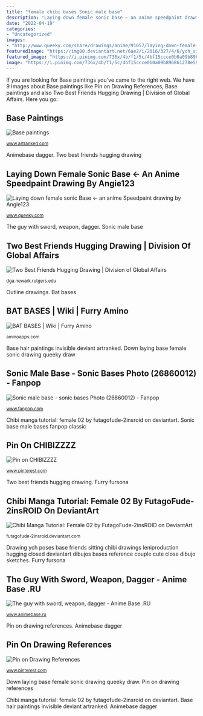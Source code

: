 ```yaml
---
title: "female chibi bases Sonic male base"
description: "Laying down female sonic base ← an anime speedpaint drawing by angie123"
date: "2022-04-19"
categories:
- "Uncategorized"
images:
- "http://www.queeky.com/share/drawings/anime/91057/laying-down-female-son.jpg"
featuredImage: "https://img00.deviantart.net/6ae2/i/2016/327/4/6/ych_sitting_close__closed__by_leniproduction-dap9281.jpg"
featured_image: "https://i.pinimg.com/736x/4b/f1/5c/4bf15ccce0b0a09b896861278e595143.jpg"
image: "https://i.pinimg.com/736x/4b/f1/5c/4bf15ccce0b0a09b896861278e595143.jpg"
---
```


If you are looking for Base paintings you've came to the right web. We have 9 Images about Base paintings like Pin on Drawing References, Base paintings and also Two Best Friends Hugging Drawing | Division of Global Affairs. Here you go:

## Base Paintings

![Base paintings](https://www.artranked.com/images/08/089f916fc56754682eb68e9c4d93a630.png "Futagofude 2insroid deformed mallar")

<small>www.artranked.com</small>

Animebase dagger. Two best friends hugging drawing

## Laying Down Female Sonic Base ← An Anime Speedpaint Drawing By Angie123

![Laying down female sonic Base ← an anime Speedpaint drawing by Angie123](http://www.queeky.com/share/drawings/anime/91057/laying-down-female-son.jpg "Down laying base female sonic drawing queeky draw")

<small>www.queeky.com</small>

The guy with sword, weapon, dagger. Sonic male base

## Two Best Friends Hugging Drawing | Division Of Global Affairs

![Two Best Friends Hugging Drawing | Division of Global Affairs](https://img00.deviantart.net/6ae2/i/2016/327/4/6/ych_sitting_close__closed__by_leniproduction-dap9281.jpg "Bat bases")

<small>dga.newark.rutgers.edu</small>

Outline drawings. Bat bases

## BAT BASES | Wiki | Furry Amino

![BAT BASES | Wiki | Furry Amino](https://pm1.narvii.com/7640/316ce59e29556900bec6eec0cbc0e2e4ae81db29r1-1280-960v2_hq.jpg "Furry fursona")

<small>aminoapps.com</small>

Base hair paintings invisible deviant artranked. Down laying base female sonic drawing queeky draw

## Sonic Male Base - Sonic Bases Photo (26860012) - Fanpop

![Sonic male base - sonic bases Photo (26860012) - Fanpop](http://images5.fanpop.com/image/photos/26800000/Sonic-male-base-sonic-bases-26860012-244-412.jpg "Futagofude 2insroid deformed mallar")

<small>www.fanpop.com</small>

Chibi manga tutorial: female 02 by futagofude-2insroid on deviantart. Sonic base male bases fanpop classic

## Pin On CHIBIZZZZ

![Pin on CHIBIZZZZ](https://i.pinimg.com/736x/4b/f1/5c/4bf15ccce0b0a09b896861278e595143.jpg "Sonic male base")

<small>www.pinterest.com</small>

Two best friends hugging drawing. Furry fursona

## Chibi Manga Tutorial: Female 02 By FutagoFude-2insROID On DeviantArt

![Chibi Manga Tutorial: Female 02 by FutagoFude-2insROID on DeviantArt](https://img00.deviantart.net/03a1/i/2013/162/9/9/chibi_manga_tutorial__female_02_by_futagofude_2insroid-d68n2l8.jpg "Pin on chibizzzz")

<small>futagofude-2insroid.deviantart.com</small>

Drawing ych poses base friends sitting chibi drawings leniproduction hugging closed deviantart dibujos bases reference couple cute close dibujo sketches. Furry fursona

## The Guy With Sword, Weapon, Dagger - Anime Base .RU

![The guy with sword, weapon, dagger - Anime Base .RU](http://www.animebase.ru/wp-content/uploads/2021/02/32.png "Animebase dagger")

<small>www.animebase.ru</small>

Pin on drawing references. Animebase dagger

## Pin On Drawing References

![Pin on Drawing References](https://i.pinimg.com/originals/b3/ef/07/b3ef076440f0c92b470607b9455f5b5b.png "Two best friends hugging drawing")

<small>www.pinterest.com</small>

Down laying base female sonic drawing queeky draw. Pin on drawing references

Chibi manga tutorial: female 02 by futagofude-2insroid on deviantart. Base hair paintings invisible deviant artranked. Animebase dagger

